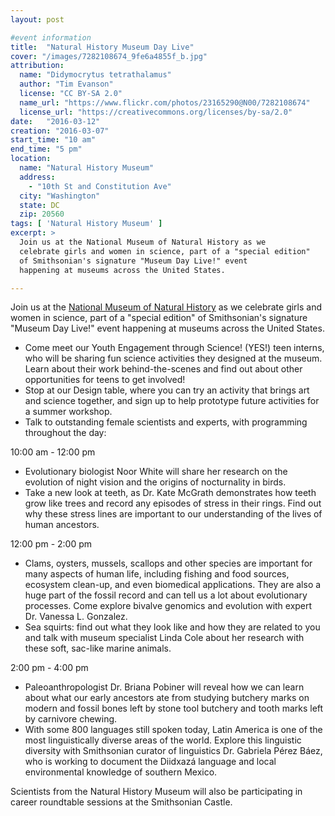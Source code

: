 ```yaml
---
layout: post

#event information
title:  "Natural History Museum Day Live"
cover: "/images/7282108674_9fe6a4855f_b.jpg"
attribution:
  name: "Didymocrytus tetrathalamus"
  author: "Tim Evanson"
  license: "CC BY-SA 2.0"
  name_url: "https://www.flickr.com/photos/23165290@N00/7282108674"
  license_url: "https://creativecommons.org/licenses/by-sa/2.0"
date:   "2016-03-12"
creation: "2016-03-07"
start_time: "10 am"
end_time: "5 pm"
location:
  name: "Natural History Museum"
  address:
    - "10th St and Constitution Ave"
  city: "Washington"
  state: DC
  zip: 20560
tags: [ 'Natural History Museum' ]
excerpt: >
  Join us at the National Museum of Natural History as we
  celebrate girls and women in science, part of a "special edition"
  of Smithsonian's signature "Museum Day Live!" event
  happening at museums across the United States.

---
```


Join us at the
[National Museum of Natural History](
http://naturalhistory.si.edu/calendar.asp?trumbaEmbed=view%3Devent%26eventid%3D118022046)
as we celebrate girls and women in science, part of a "special edition"
of Smithsonian's signature "Museum Day Live!" event happening at
museums across the United States.

* Come meet our Youth Engagement through Science! (YES!) teen interns,
who will be sharing fun science activities they designed at the museum.
Learn about their work behind-the-scenes and find out about other
opportunities for teens to get involved!
* Stop at our Design table, where you can try an activity that brings
art and science together, and sign up to help prototype future
activities for a summer workshop.
* Talk to outstanding female scientists and experts, with programming 
throughout the day:

10:00 am - 12:00 pm         

* Evolutionary biologist Noor White will share her research on the
evolution of night vision and the origins of nocturnality in birds.
* Take a new look at teeth, as Dr. Kate McGrath demonstrates how teeth
grow like trees and record any episodes of stress in their rings.
Find out why these stress lines are important to our understanding of
the lives of human ancestors.

12:00 pm - 2:00 pm

* Clams, oysters, mussels, scallops and other species are important for
many aspects of human life, including fishing and food sources,
ecosystem clean-up, and even biomedical applications.  They are also a
huge part of the fossil record and can tell us a lot about evolutionary
processes. Come explore bivalve genomics and evolution with expert
Dr. Vanessa L. Gonzalez.
* Sea squirts: find out what they look like and how they are related to
you and talk with museum specialist Linda Cole about her research with
these soft, sac-like marine animals.

2:00 pm - 4:00 pm

* Paleoanthropologist Dr. Briana Pobiner will reveal how we can learn
about what our early ancestors ate from studying butchery marks on
modern and fossil bones left by stone tool butchery and tooth marks
left by carnivore chewing.
* With some 800 languages still spoken today, Latin America is one of
the most linguistically diverse areas of the world. Explore this
linguistic diversity with Smithsonian curator of linguistics
Dr. Gabriela Pérez Báez, who is working to document the Diidxazá
language and local environmental knowledge of southern Mexico.

Scientists from the Natural History Museum will also be participating
in career roundtable sessions at the Smithsonian Castle.

